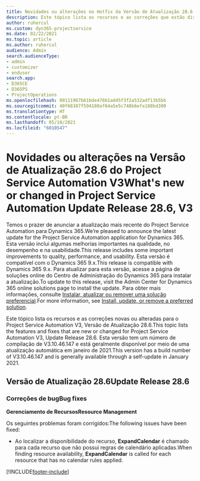 ```yaml
---
title: Novidades ou alterações no Hotfix da Versão de Atualização 28.6 do Project Service Automation V3
description: Este tópico lista os recursos e as correções que estão disponíveis no Hotfix da Versão de Atualização 28.6 do Project Service Automation V3.
author: ruhercul
ms.custom: dyn365-projectservice
ms.date: 02/22/2021
ms.topic: article
ms.author: ruhercul
audience: Admin
search.audienceType:
- admin
- customizer
- enduser
search.app:
- D365CE
- D365PS
- ProjectOperations
ms.openlocfilehash: 09111967b61bde476b1ad45f3f2a532adf13b5bb
ms.sourcegitcommit: 40f68387f594180af64a5e5c748b6efa188bd300
ms.translationtype: HT
ms.contentlocale: pt-BR
ms.lasthandoff: 05/10/2021
ms.locfileid: "6010547"
---
```

# <a name="whats-new-or-changed-in-project-service-automation-update-release-286-v3"></a><span data-ttu-id="84979-103">Novidades ou alterações na Versão de Atualização 28.6 do Project Service Automation V3</span><span class="sxs-lookup"><span data-stu-id="84979-103">What's new or changed in Project Service Automation Update Release 28.6, V3</span></span>

<span data-ttu-id="84979-104">Temos o prazer de anunciar a atualização mais recente do Project Service Automation para Dynamics 365.</span><span class="sxs-lookup"><span data-stu-id="84979-104">We’re pleased to announce the latest update for the Project Service Automation application for Dynamics 365.</span></span> <span data-ttu-id="84979-105">Esta versão inclui algumas melhorias importantes na qualidade, no desempenho e na usabilidade.</span><span class="sxs-lookup"><span data-stu-id="84979-105">This release includes some important improvements to quality, performance, and usability.</span></span> <span data-ttu-id="84979-106">Esta versão é compatível com o Dynamics 365 9.x.</span><span class="sxs-lookup"><span data-stu-id="84979-106">This release is compatible with Dynamics 365 9.x.</span></span> <span data-ttu-id="84979-107">Para atualizar para esta versão, acesse a página de soluções online do Centro de Administração do Dynamics 365 para instalar a atualização.</span><span class="sxs-lookup"><span data-stu-id="84979-107">To update to this release, visit the Admin Center for Dynamics 365 online solutions page to install the update.</span></span> <span data-ttu-id="84979-108">Para obter mais informações, consulte [Instalar, atualizar ou remover uma solução preferencial](/power-platform/admin/install-remove-preferred-solution).</span><span class="sxs-lookup"><span data-stu-id="84979-108">For more information, see [Install, update, or remove a preferred solution](/power-platform/admin/install-remove-preferred-solution).</span></span>

<span data-ttu-id="84979-109">Este tópico lista os recursos e as correções novas ou alteradas para o Project Service Automation V3, Versão de Atualização 28.6.</span><span class="sxs-lookup"><span data-stu-id="84979-109">This topic lists the features and fixes that are new or changed for Project Service Automation V3, Update Release 28.6.</span></span> <span data-ttu-id="84979-110">Esta versão tem um número de compilação de V3.10.46.147 e está geralmente disponível por meio de uma atualização automática em janeiro de 2021.</span><span class="sxs-lookup"><span data-stu-id="84979-110">This version has a build number of V3.10.46.147 and is generally available through a self-update in January 2021.</span></span>

## <a name="update-release-286"></a><span data-ttu-id="84979-111">Versão de Atualização 28.6</span><span class="sxs-lookup"><span data-stu-id="84979-111">Update Release 28.6</span></span>

### <a name="bug-fixes"></a><span data-ttu-id="84979-112">Correções de bug</span><span class="sxs-lookup"><span data-stu-id="84979-112">Bug fixes</span></span>


<span data-ttu-id="84979-113">**Gerenciamento de Recursos**</span><span class="sxs-lookup"><span data-stu-id="84979-113">**Resource Management**</span></span>

<span data-ttu-id="84979-114">Os seguintes problemas foram corrigidos:</span><span class="sxs-lookup"><span data-stu-id="84979-114">The following issues have been fixed:</span></span>

- <span data-ttu-id="84979-115">Ao localizar a disponibilidade do recurso, **ExpandCalendar** é chamado para cada recurso que não possui regras de calendário aplicadas.</span><span class="sxs-lookup"><span data-stu-id="84979-115">When finding resource availability, **ExpandCalendar** is called for each resource that has no calendar rules applied.</span></span>


[!INCLUDE[footer-include](../includes/footer-banner.md)]